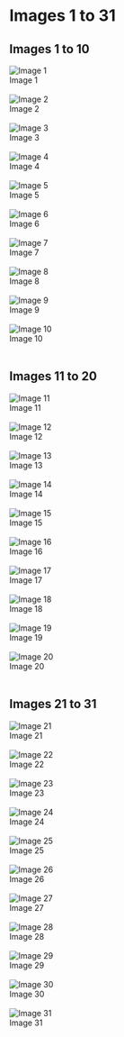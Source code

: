 
<h1>Images 1 to 31</h1>
<h2>Images 1 to 10</h2>
    <img src="customer-service/screenshots/1.PNG" alt="Image 1"><br>
    Image 1<br><br>
    <img src="customer-service/screenshots/2.PNG" alt="Image 2"><br>
    Image 2<br><br>
    <img src="customer-service/screenshots/3.PNG" alt="Image 3"><br>
    Image 3<br><br>
    <img src="customer-service/screenshots/4.PNG" alt="Image 4"><br>
    Image 4<br><br>
    <img src="customer-service/screenshots/5.PNG" alt="Image 5"><br>
    Image 5<br><br>
    <img src="customer-service/screenshots/6.PNG" alt="Image 6"><br>
    Image 6<br><br>
    <img src="customer-service/screenshots/7.PNG" alt="Image 7"><br>
    Image 7<br><br>
    <img src="customer-service/screenshots/8.PNG" alt="Image 8"><br>
    Image 8<br><br>
    <img src="customer-service/screenshots/9.PNG" alt="Image 9"><br>
    Image 9<br><br>
    <img src="customer-service/screenshots/10.PNG" alt="Image 10"><br>
    Image 10<br><br>
<h2>Images 11 to 20</h2>
    <img src="customer-service/screenshots/11.PNG" alt="Image 11"><br>
    Image 11<br><br>
    <img src="customer-service/screenshots/12.PNG" alt="Image 12"><br>
    Image 12<br><br>
    <img src="customer-service/screenshots/13.PNG" alt="Image 13"><br>
    Image 13<br><br>
    <img src="customer-service/screenshots/14.PNG" alt="Image 14"><br>
    Image 14<br><br>
    <img src="customer-service/screenshots/15.PNG" alt="Image 15"><br>
    Image 15<br><br>
    <img src="customer-service/screenshots/16.PNG" alt="Image 16"><br>
    Image 16<br><br>
    <img src="customer-service/screenshots/17.PNG" alt="Image 17"><br>
    Image 17<br><br>
    <img src="customer-service/screenshots/18.PNG" alt="Image 18"><br>
    Image 18<br><br>
    <img src="customer-service/screenshots/19.PNG" alt="Image 19"><br>
    Image 19<br><br>
    <img src="customer-service/screenshots/20.PNG" alt="Image 20"><br>
    Image 20<br><br>
<h2>Images 21 to 31</h2>
    <img src="customer-service/screenshots/21.PNG" alt="Image 21"><br>
    Image 21<br><br>
    <img src="customer-service/screenshots/22.PNG" alt="Image 22"><br>
    Image 22<br><br>
    <img src="customer-service/screenshots/23.PNG" alt="Image 23"><br>
    Image 23<br><br>
    <img src="customer-service/screenshots/24.PNG" alt="Image 24"><br>
    Image 24<br><br>
    <img src="customer-service/screenshots/25.PNG" alt="Image 25"><br>
    Image 25<br><br>
    <img src="customer-service/screenshots/26.PNG" alt="Image 26"><br>
    Image 26<br><br>
    <img src="customer-service/screenshots/27.PNG" alt="Image 27"><br>
    Image 27<br><br>
    <img src="customer-service/screenshots/28.PNG" alt="Image 28"><br>
    Image 28<br><br>
    <img src="customer-service/screenshots/29.PNG" alt="Image 29"><br>
    Image 29<br><br>
    <img src="customer-service/screenshots/30.PNG" alt="Image 30"><br>
    Image 30<br><br>
    <img src="customer-service/screenshots/31.PNG" alt="Image 31"><br>
    Image 31<br><br>

